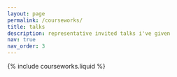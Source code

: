 ```yaml
---
layout: page
permalink: /courseworks/
title: talks
description: representative invited talks i've given 
nav: true
nav_order: 3
---
```


{% include courseworks.liquid %}
